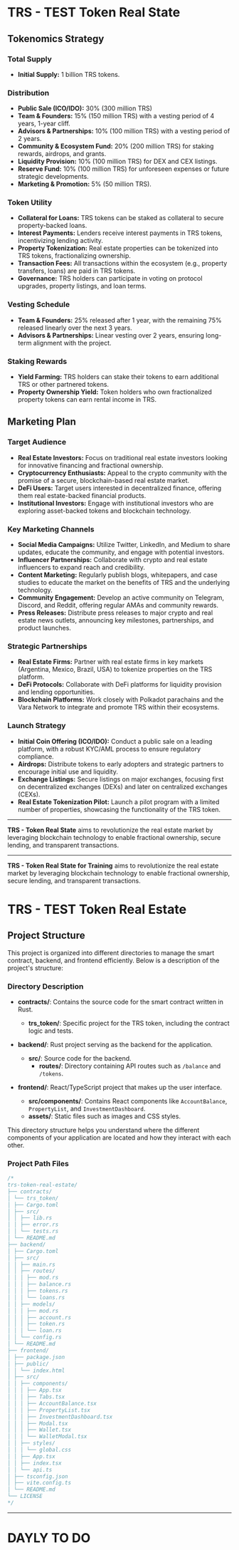 # TRS - TEST Token Real State

## Tokenomics Strategy

### Total Supply
- **Initial Supply:** 1 billion TRS tokens.

### Distribution
- **Public Sale (ICO/IDO):** 30% (300 million TRS)
- **Team & Founders:** 15% (150 million TRS) with a vesting period of 4 years, 1-year cliff.
- **Advisors & Partnerships:** 10% (100 million TRS) with a vesting period of 2 years.
- **Community & Ecosystem Fund:** 20% (200 million TRS) for staking rewards, airdrops, and grants.
- **Liquidity Provision:** 10% (100 million TRS) for DEX and CEX listings.
- **Reserve Fund:** 10% (100 million TRS) for unforeseen expenses or future strategic developments.
- **Marketing & Promotion:** 5% (50 million TRS).

### Token Utility
- **Collateral for Loans:** TRS tokens can be staked as collateral to secure property-backed loans.
- **Interest Payments:** Lenders receive interest payments in TRS tokens, incentivizing lending activity.
- **Property Tokenization:** Real estate properties can be tokenized into TRS tokens, fractionalizing ownership.
- **Transaction Fees:** All transactions within the ecosystem (e.g., property transfers, loans) are paid in TRS tokens.
- **Governance:** TRS holders can participate in voting on protocol upgrades, property listings, and loan terms.

### Vesting Schedule
- **Team & Founders:** 25% released after 1 year, with the remaining 75% released linearly over the next 3 years.
- **Advisors & Partnerships:** Linear vesting over 2 years, ensuring long-term alignment with the project.

### Staking Rewards
- **Yield Farming:** TRS holders can stake their tokens to earn additional TRS or other partnered tokens.
- **Property Ownership Yield:** Token holders who own fractionalized property tokens can earn rental income in TRS.

## Marketing Plan

### Target Audience
- **Real Estate Investors:** Focus on traditional real estate investors looking for innovative financing and fractional ownership.
- **Cryptocurrency Enthusiasts:** Appeal to the crypto community with the promise of a secure, blockchain-based real estate market.
- **DeFi Users:** Target users interested in decentralized finance, offering them real estate-backed financial products.
- **Institutional Investors:** Engage with institutional investors who are exploring asset-backed tokens and blockchain technology.

### Key Marketing Channels
- **Social Media Campaigns:** Utilize Twitter, LinkedIn, and Medium to share updates, educate the community, and engage with potential investors.
- **Influencer Partnerships:** Collaborate with crypto and real estate influencers to expand reach and credibility.
- **Content Marketing:** Regularly publish blogs, whitepapers, and case studies to educate the market on the benefits of TRS and the underlying technology.
- **Community Engagement:** Develop an active community on Telegram, Discord, and Reddit, offering regular AMAs and community rewards.
- **Press Releases:** Distribute press releases to major crypto and real estate news outlets, announcing key milestones, partnerships, and product launches.

### Strategic Partnerships
- **Real Estate Firms:** Partner with real estate firms in key markets (Argentina, Mexico, Brazil, USA) to tokenize properties on the TRS platform.
- **DeFi Protocols:** Collaborate with DeFi platforms for liquidity provision and lending opportunities.
- **Blockchain Platforms:** Work closely with Polkadot parachains and the Vara Network to integrate and promote TRS within their ecosystems.

### Launch Strategy
- **Initial Coin Offering (ICO/IDO):** Conduct a public sale on a leading platform, with a robust KYC/AML process to ensure regulatory compliance.
- **Airdrops:** Distribute tokens to early adopters and strategic partners to encourage initial use and liquidity.
- **Exchange Listings:** Secure listings on major exchanges, focusing first on decentralized exchanges (DEXs) and later on centralized exchanges (CEXs).
- **Real Estate Tokenization Pilot:** Launch a pilot program with a limited number of properties, showcasing the functionality of the TRS token.

---

**TRS - Token Real State** aims to revolutionize the real estate market by leveraging blockchain technology to enable fractional ownership, secure lending, and transparent transactions.

---

**TRS - Token Real State for Training** aims to revolutionize the real estate market by leveraging blockchain technology to enable fractional ownership, secure lending, and transparent transactions.


# TRS - TEST Token Real Estate

## Project Structure

This project is organized into different directories to manage the smart contract, backend, and frontend efficiently. Below is a description of the project's structure:

### Directory Description

- **contracts/**: Contains the source code for the smart contract written in Rust.
  - **trs_token/**: Specific project for the TRS token, including the contract logic and tests.
  
- **backend/**: Rust project serving as the backend for the application.
  - **src/**: Source code for the backend.
    - **routes/**: Directory containing API routes such as `/balance` and `/tokens`.

- **frontend/**: React/TypeScript project that makes up the user interface.
  - **src/components/**: Contains React components like `AccountBalance`, `PropertyList`, and `InvestmentDashboard`.
  - **assets/**: Static files such as images and CSS styles.

This directory structure helps you understand where the different components of your application are located and how they interact with each other.

### Project Path Files

```rust
/*
trs-token-real-estate/
├── contracts/
│ └── trs_token/
│ ├── Cargo.toml
│ ├── src/
│ │ ├── lib.rs
│ │ ├── error.rs
│ │ └── tests.rs
│ └── README.md
├── backend/
│ ├── Cargo.toml
│ ├── src/
│ │ ├── main.rs
│ │ ├── routes/
│ │ │ ├── mod.rs
│ │ │ ├── balance.rs
│ │ │ ├── tokens.rs
│ │ │ └── loans.rs
│ │ ├── models/
│ │ │ ├── mod.rs
│ │ │ ├── account.rs
│ │ │ ├── token.rs
│ │ │ └── loan.rs
│ │ └── config.rs
│ └── README.md
├── frontend/
│ ├── package.json
│ ├── public/
│ │ └── index.html
│ ├── src/
│ │ ├── components/
│ │ │ ├── App.tsx
│ │ │ ├── Tabs.tsx
│ │ │ ├── AccountBalance.tsx
│ │ │ ├── PropertyList.tsx
│ │ │ ├── InvestmentDashboard.tsx
│ │ │ ├── Modal.tsx
│ │ │ ├── Wallet.tsx
│ │ │ └── WalletModal.tsx
│ │ ├── styles/
│ │ │ └── global.css
│ │ ├── App.tsx
│ │ ├── index.tsx
│ │ └── api.ts
│ ├── tsconfig.json
│ ├── vite.config.ts
│ └── README.md
└── LICENSE
*/
```
---

# DAYLY TO DO
